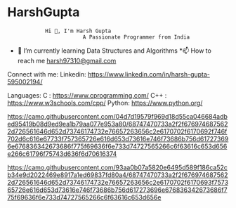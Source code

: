 # HarshGupta
                Hi 👋, I'm Harsh Gupta
                            A Passionate Programmer from India
* 🌱 I’m currently learning Data Structures and Algorithms
*📫 How to reach me harsh97310@gmail.com

Connect with me:
Linkedin: https://www.linkedin.com/in/harsh-gupta-595002194/

Languages:
C : https://www.cprogramming.com/
C++ : https://www.w3schools.com/cpp/
Python: https://www.python.org/

https://camo.githubusercontent.com/04d7d19579f969d18d55ca046684adbed95419b08d9ed9ea1b79aa077e953a80/68747470733a2f2f6769746875622d726561646d652d73746174732e76657263656c2e6170702f6170692f746f702d6c616e67733f757365726e616d653d73616e746f73686b756d617273696e676836342673686f775f69636f6e733d74727565266c6f63616c653d656e266c61796f75743d636f6d70616374


https://camo.githubusercontent.com/93aa0b07a5820e6495d589f186ca52cb34e9d2022469e8917a1ed69837fd80a4/68747470733a2f2f6769746875622d726561646d652d73746174732e76657263656c2e6170702f6170693f757365726e616d653d73616e746f73686b756d617273696e676836342673686f775f69636f6e733d74727565266c6f63616c653d656e
